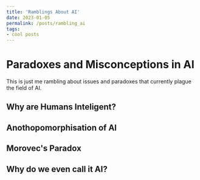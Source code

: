 ```yaml
---
title: 'Ramblings About AI'
date: 2023-01-05
permalink: /posts/rambling_ai
tags:
- cool posts
---
```


Paradoxes and Misconceptions in AI
======

This is just me rambling about issues and paradoxes that currently plague the field of AI.

Why are Humans Inteligent?
------


Anothopomorphisation of AI
------

Morovec's Paradox
------

Why do we even call it AI?
------

